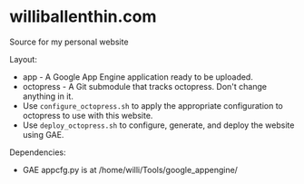 williballenthin.com
===================

Source for my personal website


Layout:
  - app - A Google App Engine application ready to be uploaded. 
  - octopress - A Git submodule that tracks octopress. Don't change anything in it.
  - Use `configure_octopress.sh` to apply the appropriate configuration to octopress to use with this website.
  - Use `deploy_octopress.sh` to configure, generate, and deploy the website using GAE.

Dependencies:
  - GAE appcfg.py is at /home/willi/Tools/google\_appengine/
